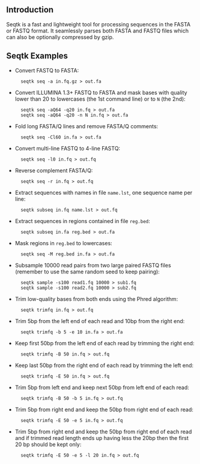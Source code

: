 Introduction
------------

Seqtk is a fast and lightweight tool for processing sequences in the FASTA or
FASTQ format. It seamlessly parses both FASTA and FASTQ files which can also be
optionally compressed by gzip.

Seqtk Examples
--------------

* Convert FASTQ to FASTA:

        seqtk seq -a in.fq.gz > out.fa

* Convert ILLUMINA 1.3+ FASTQ to FASTA and mask bases with quality lower than 20 to lowercases (the 1st command line) or to `N` (the 2nd):

        seqtk seq -aQ64 -q20 in.fq > out.fa
        seqtk seq -aQ64 -q20 -n N in.fq > out.fa

* Fold long FASTA/Q lines and remove FASTA/Q comments:

        seqtk seq -Cl60 in.fa > out.fa

* Convert multi-line FASTQ to 4-line FASTQ:

        seqtk seq -l0 in.fq > out.fq

* Reverse complement FASTA/Q:

        seqtk seq -r in.fq > out.fq

* Extract sequences with names in file `name.lst`, one sequence name per line:

        seqtk subseq in.fq name.lst > out.fq

* Extract sequences in regions contained in file `reg.bed`:

        seqtk subseq in.fa reg.bed > out.fa

* Mask regions in `reg.bed` to lowercases:

        seqtk seq -M reg.bed in.fa > out.fa

* Subsample 10000 read pairs from two large paired FASTQ files (remember to use the same random seed to keep pairing):

        seqtk sample -s100 read1.fq 10000 > sub1.fq
        seqtk sample -s100 read2.fq 10000 > sub2.fq

* Trim low-quality bases from both ends using the Phred algorithm:

        seqtk trimfq in.fq > out.fq

* Trim 5bp from the left end of each read and 10bp from the right end:

        seqtk trimfq -b 5 -e 10 in.fa > out.fa

* Keep first 50bp from the left end of each read by trimming the right end:

        seqtk trimfq -B 50 in.fq > out.fq

* Keep last 50bp from the right end of each read by trimming the left end:

        seqtk trimfq -E 50 in.fq > out.fq

* Trim 5bp from left end and keep next 50bp from left end of each read:

        seqtk trimfq -B 50 -b 5 in.fq > out.fq

* Trim 5bp from right end and keep the 50bp from right end of each read:

        seqtk trimfq -E 50 -e 5 in.fq > out.fq

* Trim 5bp from right end and keep the 50bp from right end of each read and if trimmed read length ends up having less the 20bp then the first 20 bp should be kept only:

        seqtk trimfq -E 50 -e 5 -l 20 in.fq > out.fq

